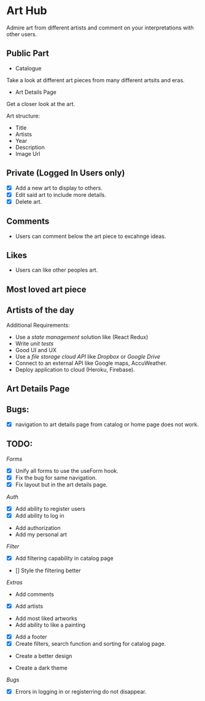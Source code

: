 # Art Hub

Admire art from different artists and comment on your interpretations with other users.

## Public Part

- Catalogue

Take a look at different art pieces from many different artsits and eras.

- Art Details Page

Get a closer look at the art.

Art structure:

- Title
- Artists
- Year
- Description
- Image Url

## Private (Logged In Users only)

- [x] Add a new art to display to others.
- [x] Edit said art to include more details.
- [x] Delete art.

## Comments

- Users can comment below the art piece to excahnge ideas.

## Likes

- Users can like other peoples art.

## Most loved art piece

## Artists of the day

Additional Requirements:

- Use a _state management_ solution like (React Redux)
- Write _unit tests_
- Good UI and UX
- Use a _file storage cloud API_ like _Dropbox_ or _Google Drive_
- Connect to an external API like Google maps, AccuWeather.
- Deploy application to cloud (Heroku, Firebase).

## Art Details Page

## Bugs:

-[x] navigation to art details page from catalog or home page does not work.

## TODO:

_Forms_

- [x] Unify all forms to use the useForm hook.
- [x] Fix the bug for same navigation.
- [x] Fix layout but in the art details page.

_Auth_

- [x] Add ability to register users
- [x] Add ability to log in
- Add authorization
- Add my personal art

_Filter_

- [x] Add filtering capability in catalog page
- [] Style the filtering better

_Extras_

- Add comments
- [x] Add artists
- Add most liked artworks
- Add ability to like a painting
- [x] Add a footer
- [x] Create filters, search function and sorting for catalog page.

- Create a better design

- Create a dark theme

_Bugs_

- [x] Errors in logging in or registerring do not disappear.
